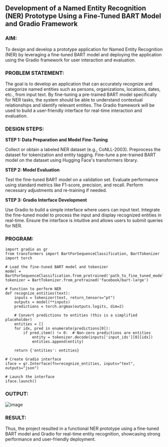 ## Development of a Named Entity Recognition (NER) Prototype Using a Fine-Tuned BART Model and Gradio Framework

### AIM:
To design and develop a prototype application for Named Entity Recognition (NER) by leveraging a fine-tuned BART model and deploying the application using the Gradio framework for user interaction and evaluation.

### PROBLEM STATEMENT:
The goal is to develop an application that can accurately recognize and categorize named entities such as persons, organizations, locations, dates, etc., from input text. By fine-tuning a pre-trained BART model specifically for NER tasks, the system should be able to understand contextual relationships and identify relevant entities. The Gradio framework will be used to build a user-friendly interface for real-time interaction and evaluation.
### DESIGN STEPS:

**STEP 1: Data Preparation and Model Fine-Tuning**

Collect or obtain a labeled NER dataset (e.g., CoNLL-2003).
Preprocess the dataset for tokenization and entity tagging.
Fine-tune a pre-trained BART model on the dataset using Hugging Face's transformers library.

**STEP 2: Model Evaluation**

Test the fine-tuned BART model on a validation set.
Evaluate performance using standard metrics like F1-score, precision, and recall.
Perform necessary adjustments and re-training if needed.

**STEP 3: Gradio Interface Development**

Use Gradio to build a simple interface where users can input text.
Integrate the fine-tuned model to process the input and display recognized entities in real-time.
Ensure the interface is intuitive and allows users to submit queries for NER.

### PROGRAM:
```
import gradio as gr
from transformers import BartForSequenceClassification, BartTokenizer
import torch

# Load the fine-tuned BART model and tokenizer
model = BartForSequenceClassification.from_pretrained('path_to_fine_tuned_model')
tokenizer = BartTokenizer.from_pretrained('facebook/bart-large')

# Function to perform NER
def recognize_entities(text):
    inputs = tokenizer(text, return_tensors="pt")
    outputs = model(**inputs)
    predictions = torch.argmax(outputs.logits, dim=2)
    
    # Convert predictions to entities (this is a simplified placeholder)
    entities = []
    for idx, pred in enumerate(predictions[0]):
        if pred.item() != 0:  # Non-zero predictions are entities
            entity = tokenizer.decode(inputs['input_ids'][0][idx])
            entities.append(entity)
    
    return {'entities': entities}

# Create Gradio interface
iface = gr.Interface(fn=recognize_entities, inputs="text", outputs="json")

# Launch the interface
iface.launch()
```
### OUTPUT:
![image](https://github.com/user-attachments/assets/8a2a38ba-a4e5-4c3e-bb06-96e89dd6b284)

### RESULT:
Thus, the project resulted in a functional NER prototype using a fine-tuned BART model and Gradio for real-time entity recognition, showcasing strong performance and user-friendly deployment.

